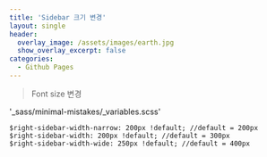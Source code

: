 ```yaml
---
title: 'Sidebar 크기 변경'
layout: single
header:
  overlay_image: /assets/images/earth.jpg
  show_overlay_excerpt: false
categories:
  - Github Pages
---
```


> Font size 변경

'_sass/minimal-mistakes/_variables.scss'

```
$right-sidebar-width-narrow: 200px !default; //default = 200px
$right-sidebar-width: 200px !default; //default = 300px
$right-sidebar-width-wide: 250px !default; //default = 400px
```
